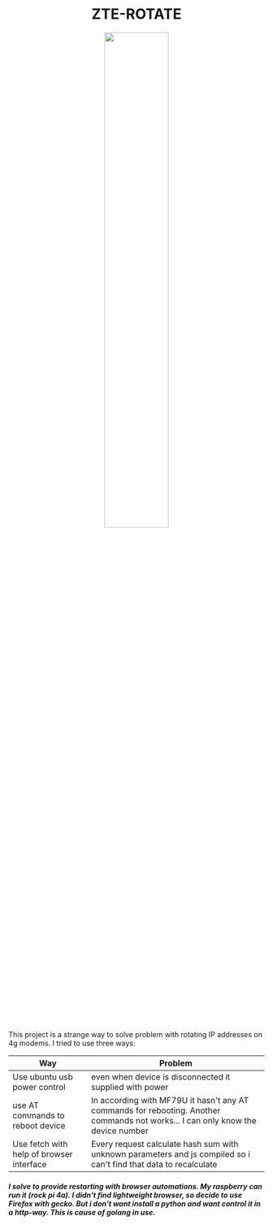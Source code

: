 



<h1 align="center">ZTE-ROTATE</h1>
<p align="center">
<img src="https://github.com/woxe1/ztrotate/blob/main/assets/wheel.png" width="50%">
</p>
This project is a strange way to solve problem with rotating IP addresses on 4g modems.
I tried to use three ways:
<p></p>
<p> </p>

|Way|Problem|
|---|-------|
|Use ubuntu usb power control|even when device is disconnected it supplied with power|
|use AT commands to reboot device| In according with MF79U it hasn't any AT commands for rebooting. Another commands not works... I can only know the device number|
|Use fetch with help of browser interface| Every request calculate hash sum with unknown parameters and js compiled so i can't find that data to recalculate|

<h5>I solve to provide restarting with browser automations. My raspberry can run it (rock pi 4a).
I didn't find lightweight browser, so decide to use Firefox with gecko. But i don't want install a python
and want control it in a http-way. This is cause of golang in use.
</h5>








